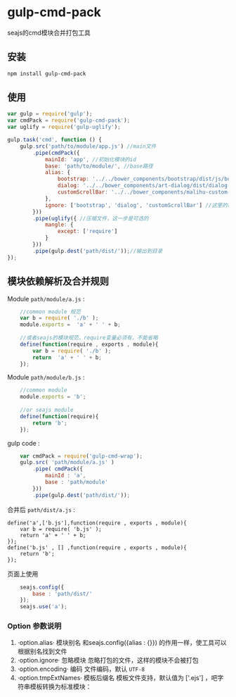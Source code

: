# gulp-cmd-pack
seajs的cmd模块合并打包工具


## 安装

```bash
npm install gulp-cmd-pack
```

## 使用

```javascript
var gulp = require('gulp');
var cmdPack = require('gulp-cmd-pack');
var uglify = require('gulp-uglify');

gulp.task('cmd', function () {
    gulp.src('path/to/module/app.js') //main文件
        .pipe(cmdPack({
            mainId: 'app', //初始化模块的id
            base: 'path/to/module/', //base路径
            alias: {
                bootstrap: '../../bower_components/bootstrap/dist/js/bootstrap.min.js',
                dialog: '../../bower_components/art-dialog/dist/dialog-plus-min.js',
                customScrollBar: '../../bower_components/malihu-custom-scrollbar-plugin/jquery.mCustomScrollbar.min.js'
            },
            ignore: ['bootstrap', 'dialog', 'customScrollBar'] //这里的模块将不会打包进去
        }))
        .pipe(uglify({ //压缩文件，这一步是可选的
            mangle: {
                except: ['require']
            }
        }))
        .pipe(gulp.dest('path/dist/'));//输出到目录
});
```

## 模块依赖解析及合并规则

Module `path/module/a.js` :

```js
    //common module 规范
    var b = require( './b' );
    module.exports =  'a' + ' ' + b;
    
    //或者seajs的模块规范，require变量必须有，不能省略
    define(function(require , exports , module){
        var b = require( './b' );
        return  'a' + ' ' + b;
    });
```

Module `path/module/b.js` :

```js
    //common module
    module.exports = 'b';
    
    //or seajs module
    define(function(require){
        return 'b';
    });
```

gulp code :

```js
    var cmdPack = require('gulp-cmd-wrap');
    gulp.src( 'path/module/a.js' )
        .pipe( cmdPack({
            mainId : 'a',
            base : 'path/module'
        }))
        .pipe(gulp.dest('path/dist/'));
```

合并后 `path/dist/a.js` :

```
define('a',['b.js'],function(require , exports , module){
    var b = require( 'b.js' );
    return 'a' + ' ' + b;
});
define('b.js' , [] ,function(require , exports , module){
    return 'b';
});
```

页面上使用
```js
    seajs.config({
        base : 'path/dist/'
    });
    seajs.use('a');
```

### Option 参数说明
1. ·option.alias·  模块别名
    和seajs.config({alias : {}}) 的作用一样，使工具可以根据别名找到文件
2. ·option.ignore·  忽略模块
    忽略打包的文件，这样的模块不会被打包
3. ·option.encoding·  编码
    文件编码，默认 `UTF-8`
4. ·option.tmpExtNames·  模板后缀名
    模板文件支持，默认值为 ['.ejs'] ，吧字符串模板转换为标准模块：
         